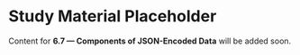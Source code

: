 # Study Material Placeholder

Content for **6.7 — Components of JSON-Encoded Data** will be added soon.

